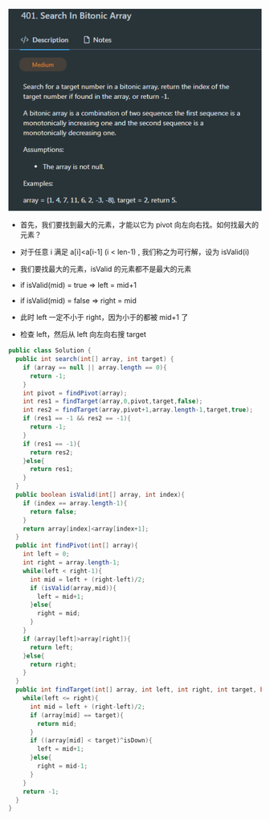![pasted-image-20250512152740.png](./pasted-image-20250512152740.png)

- 首先，我们要找到最大的元素，才能以它为 pivot 向左向右找。如何找最大的元素？
- 对于任意 i 满足 a[i]<a[i-1] (i < len-1) , 我们称之为可行解，设为 isValid(i)
- 我们要找最大的元素，isValid 的元素都不是最大的元素
- if isValid(mid) = true => left = mid+1
- if isValid(mid) = false => right = mid

- 此时 left 一定不小于 right，因为小于的都被 mid+1 了
- 检查 left，然后从 left 向左向右搜 target

```java
public class Solution {
  public int search(int[] array, int target) {
    if (array == null || array.length == 0){
      return -1;
    }
    int pivot = findPivot(array);
    int res1 = findTarget(array,0,pivot,target,false);
    int res2 = findTarget(array,pivot+1,array.length-1,target,true);
    if (res1 == -1 && res2 == -1){
      return -1;
    }
    if (res1 == -1){
      return res2;
    }else{
      return res1;
    }
  }
  public boolean isValid(int[] array, int index){
    if (index == array.length-1){
      return false;
    }
    return array[index]<array[index+1];
  }
  public int findPivot(int[] array){
    int left = 0;
    int right = array.length-1;
    while(left < right-1){
      int mid = left + (right-left)/2;
      if (isValid(array,mid)){
        left = mid+1;
      }else{
        right = mid;
      }
    }
    if (array[left]>array[right]){
      return left;
    }else{
      return right;
    }
  }
  public int findTarget(int[] array, int left, int right, int target, boolean isDown){
    while(left <= right){
      int mid = left + (right-left)/2;
      if (array[mid] == target){
        return mid;
      }
      if ((array[mid] < target)^isDown){
        left = mid+1;
      }else{
        right = mid-1;
      }
    }
    return -1;
  }
}

```
